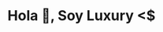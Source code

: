 <div id="user-content-toc">
  <ul align="center">
    <summary><h1 style="display: inline-block">Hola 👋, Soy Luxury <$</h1></summary>
  </ul>
</div>
